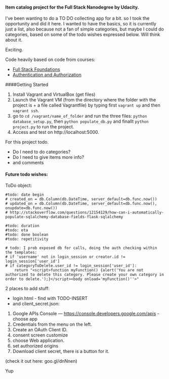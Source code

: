 
#### Item catalog project for the Full Stack Nanodegree by Udacity.

I've been wanting to do a TO DO collecting app for a bit.
so I took the opportunity and did it here. I wanted to have the basics, so it is currently just a list, also because not a fan of simple categories, but maybe I could do categories, based on some of the todo wishes expressed below. Will think about it.

Exciting.

Code heavily based on code from courses:

- [Full Stack Foundations](https://classroom.udacity.com/courses/ud088)
- [Authentication and Authorization](https://classroom.udacity.com/courses/ud330)


####Getting Started

1. Install Vagrant and VirtualBox
(get files)
2. Launch the Vagrant VM (from the directory where the folder with the project is + a file called Vagrantfile) by typing first `vagrant up` and then `vagrant ssh`.
3. go to `cd /vagrant/name_of_folder` and run the three files: `python database_setup.py`, then `python populate_db.py` and finallt `python project.py` to run the project.
4. Access and test on http://localhost:5000.



For this project todo.

- Do I need to do categories?
- Do I need to give items more info?
- and comments


#### Future todo wishes:

ToDo object:
```
#todo: date begin
# created_on = db.Column(db.DateTime, server_default=db.func.now())
# updated_on = db.Column(db.DateTime, server_default=db.func.now(), onupdate=db.func.now())
# http://stackoverflow.com/questions/12154129/how-can-i-automatically-populate-sqlalchemy-database-fields-flask-sqlalchemy

#todo: duration
#todo: eta
#todo: done boolean
#todo: repetitivity
```

```
# todo: I prob exposed db for calls, doing the auth checking within the templates:
# if 'username' not in login_session or creator.id != login_session['user_id']
# if categoryToDelete.user_id != login_session['user_id']:
	return "<script>function myFunction() {alert('You are not authorized to delete this category. Please create your own category in order to delete.');}</script><body onload='myFunction()''>"
```

2 places to add stuff:
- login.html - find with TODO-INSERT
- and client_secret.json:

1. Google APIs Console — https://console.developers.google.com/apis - choose app
2. Credentials from the menu on the left.
3. Create an OAuth Client ID.
4. consent screen customize
5. choose Web application.
6. set authorized origins
7. Download client secret, there is a button for it.

(check it out here: goo.gl/dnNnen)



Yup
